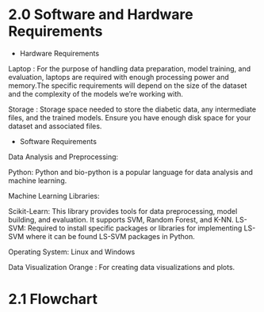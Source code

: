 # 2.0 Software and Hardware Requirements

* Hardware Requirements 

Laptop  : 
For the purpose of handling data preparation, model training, and evaluation, laptops are required  with enough processing power and memory.The specific requirements will depend on the size of the dataset and the complexity of the models we’re working with.

Storage : 
Storage space needed to store the diabetic data, any intermediate files, and the trained models. Ensure you have enough disk space for your dataset and associated files.

* Software Requirements

Data Analysis and Preprocessing:

Python: Python and bio-python  is a popular language for data analysis and machine learning.

Machine Learning Libraries:

Scikit-Learn: This library provides tools for data preprocessing, model building, and evaluation. It supports SVM, Random Forest, and K-NN.
LS-SVM: Required  to install specific packages or libraries for implementing LS-SVM where it can be found LS-SVM packages in Python.

Operating System: 
Linux and Windows 

Data Visualization
Orange : For creating data visualizations and plots.

# 2.1 Flowchart


